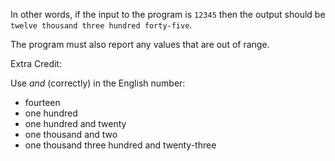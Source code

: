 In other words, if the input to the program is `12345` then the output should be `twelve thousand three hundred forty-five`.

The program must also report any values that are out of range.

Extra Credit:

Use _and_ (correctly) in the English number:

* fourteen
* one hundred
* one hundred and twenty
* one thousand and two
* one thousand three hundred and twenty-three
